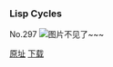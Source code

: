 ### Lisp Cycles
No.297
![图片不见了~~~](https://imgs.xkcd.com/comics/lisp_cycles.png)

[原址](https://xkcd.com//297) [下载](https://imgs.xkcd.com/comics/lisp_cycles.png)

